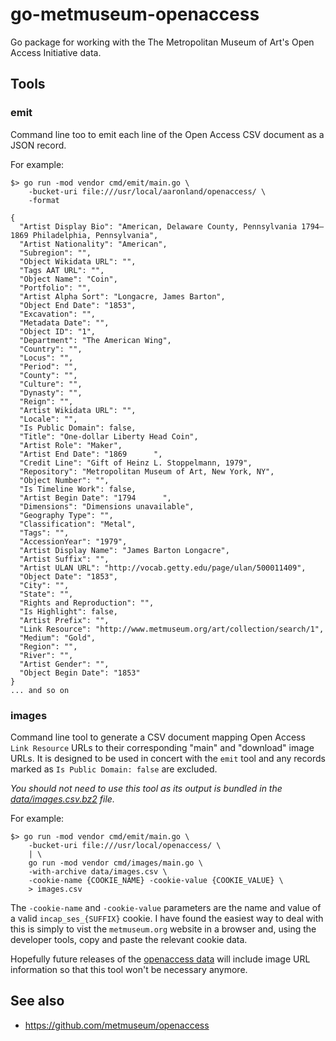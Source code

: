 # go-metmuseum-openaccess

Go package for working with the The Metropolitan Museum of Art's Open Access Initiative data.

## Tools

### emit

Command line too to emit each line of the Open Access CSV document as a JSON record.

For example:

```
$> go run -mod vendor cmd/emit/main.go \
	-bucket-uri file:///usr/local/aaronland/openaccess/ \
	-format
	
{
  "Artist Display Bio": "American, Delaware County, Pennsylvania 1794–1869 Philadelphia, Pennsylvania",
  "Artist Nationality": "American",
  "Subregion": "",
  "Object Wikidata URL": "",
  "Tags AAT URL": "",
  "Object Name": "Coin",
  "Portfolio": "",
  "Artist Alpha Sort": "Longacre, James Barton",
  "Object End Date": "1853",
  "Excavation": "",
  "Metadata Date": "",
  "Object ID": "1",
  "Department": "The American Wing",
  "Country": "",
  "Locus": "",
  "Period": "",
  "County": "",
  "Culture": "",
  "Dynasty": "",
  "Reign": "",
  "Artist Wikidata URL": "",
  "Locale": "",
  "Is Public Domain": false,
  "Title": "One-dollar Liberty Head Coin",
  "Artist Role": "Maker",
  "Artist End Date": "1869      ",
  "Credit Line": "Gift of Heinz L. Stoppelmann, 1979",
  "Repository": "Metropolitan Museum of Art, New York, NY",
  "Object Number": "",
  "Is Timeline Work": false,
  "Artist Begin Date": "1794      ",
  "Dimensions": "Dimensions unavailable",
  "Geography Type": "",
  "Classification": "Metal",
  "Tags": "",
  "AccessionYear": "1979",
  "Artist Display Name": "James Barton Longacre",
  "Artist Suffix": "",
  "Artist ULAN URL": "http://vocab.getty.edu/page/ulan/500011409",
  "Object Date": "1853",
  "City": "",
  "State": "",
  "Rights and Reproduction": "",
  "Is Highlight": false,
  "Artist Prefix": "",
  "Link Resource": "http://www.metmuseum.org/art/collection/search/1",
  "Medium": "Gold",
  "Region": "",
  "River": "",
  "Artist Gender": "",
  "Object Begin Date": "1853"
}
... and so on
```

### images

Command line tool to generate a CSV document mapping Open Access `Link Resource` URLs to their corresponding "main" and "download" image URLs. It is designed to be used in concert with the `emit` tool and any records marked as `Is Public Domain: false` are excluded.

_You should not need to use this tool as its output is bundled in the [data/images.csv.bz2](data/) file._

For example:

```
$> go run -mod vendor cmd/emit/main.go \
	-bucket-uri file:///usr/local/openaccess/ \
	| \
	go run -mod vendor cmd/images/main.go \
	-with-archive data/images.csv \
	-cookie-name {COOKIE_NAME} -cookie-value {COOKIE_VALUE} \
	> images.csv
```

The `-cookie-name` and `-cookie-value` parameters are the name and value of a valid `incap_ses_{SUFFIX}` cookie. I have found the easiest way to deal with this is simply to vist the `metmuseum.org` website in a browser and, using the developer tools, copy and paste the relevant cookie data.

Hopefully future releases of the [openaccess data](https://github.com/metmuseum/openaccess) will include image URL information so that this tool won't be necessary anymore.

## See also

* https://github.com/metmuseum/openaccess